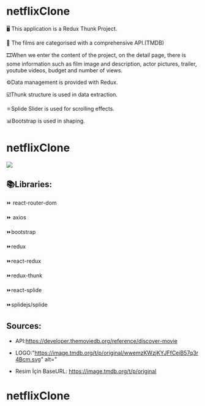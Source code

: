 # netflixClone

🖥 This application is a Redux Thunk Project. 

🎥 The films are categorised with a comprehensive API.(TMDB)

🎞When we enter the content of the project, on the detail page, there is some information such as film image and description, actor pictures, trailer, youtube videos, budget and number of views. 

⚙️Data management is provided with Redux. 

☑️Thunk structure is used in data extraction.

⚛️Splide Slider is used for scrolling effects. 

📊Bootstrap is used in shaping.

# netflixClone

<img src="./public/NetflixClone.gif"/>


## 📚Libraries:

⏩ react-router-dom

⏩ axios

⏩bootstrap

⏩redux

⏩react-redux

⏩redux-thunk

⏩react-splide

⏩splidejs/splide

## Sources:

- API:https://developer.themoviedb.org/reference/discover-movie

- LOGO:"https://image.tmdb.org/t/p/original/wwemzKWzjKYJFfCeiB57q3r4Bcm.svg" alt="

- Resim İçin BaseURL: https://image.tmdb.org/t/p/original


# netflixClone
